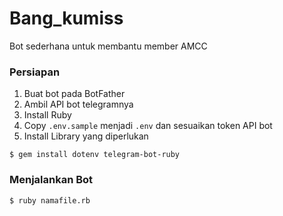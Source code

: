 # Bang_kumiss
Bot sederhana untuk membantu member AMCC

### Persiapan
1. Buat bot pada BotFather
2. Ambil API bot telegramnya
3. Install Ruby
4. Copy `.env.sample` menjadi `.env` dan sesuaikan token API bot
5. Install Library yang diperlukan
```shell
$ gem install dotenv telegram-bot-ruby
```

### Menjalankan Bot
```shell
$ ruby namafile.rb
```

